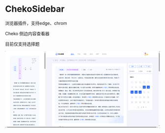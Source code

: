 # ChekoSidebar
浏览器插件，支持edge、chrom

Cheko 侧边内容查看器

目前仅支持选择题

![image-20250320153911812](markdown_image/image-20250320153911812.png)